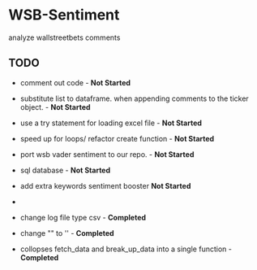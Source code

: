 # WSB-Sentiment
 analyze wallstreetbets comments 

## TODO
* comment out code -  **Not Started**
* substitute list to dataframe. when appending comments to the ticker object. - **Not Started**
* use a try statement for loading excel file - **Not Started**
* speed up for loops/ refactor create function -  **Not Started**
* port wsb vader sentiment to our repo. - **Not Started**
* sql database  - **Not Started**
* add extra keywords sentiment booster **Not Started**
* 

* change log file type csv -  **Completed**
* change "" to '' -  **Completed**
* collopses fetch_data and break_up_data into a single function -  **Completed**

